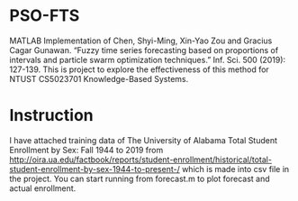 # PSO-FTS
MATLAB Implementation of Chen, Shyi-Ming, Xin-Yao Zou and Gracius Cagar Gunawan. “Fuzzy time series forecasting based on proportions of intervals and particle swarm optimization techniques.” Inf. Sci. 500 (2019): 127-139.
This is project to explore the effectiveness of this method for NTUST CS5023701	Knowledge-Based Systems.

# Instruction
I have attached training data of The University of Alabama Total Student Enrollment by Sex: Fall 1944 to 2019 from http://oira.ua.edu/factbook/reports/student-enrollment/historical/total-student-enrollment-by-sex-1944-to-present-/ which is made into csv file in the project. You can start running from forecast.m to plot forecast and actual enrollment.
